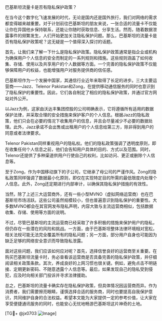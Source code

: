 巴基斯坦流量卡是否有隐私保护政策？

在当今这个数字化飞速发展的时代，无论是国内还是国外旅行，我们对网络的需求都变得越来越重要。对于计划前往巴基斯坦的朋友来说，一张合适的流量卡不仅能让你在异国他乡保持联系，还能让你随时获取信息、分享生活。然而，随着数据泄露事件的频繁发生，人们开始更加关注隐私保护问题。那么，巴基斯坦的流量卡是否有隐私保护政策呢？这无疑是一个值得深入探讨的话题。

首先，让我们来了解一下什么是隐私保护政策。隐私保护政策通常是指企业或机构为确保用户个人信息的安全而制定的一系列规则和措施。这些规则涵盖了如何收集、存储、使用以及共享用户的个人数据等方面。一个完善的隐私保护政策不仅能够保障用户的权益，也能增强用户对服务提供商的信任感。

巴基斯坦作为一个发展中国家，其通信行业近年来取得了长足的进步。三大主要运营商——Jazz、Telenor Pakistan和Zong，在提供移动通信服务的同时也意识到了隐私保护的重要性。因此，它们各自制定了相应的隐私保护政策，并通过官方网站对外公开。

以Jazz为例，这家由沃达丰集团控股的公司明确表示，它将遵循所有适用的数据保护法律，并采取合理的安全措施来保护客户的个人信息。根据Jazz的隐私政策，他们只会在必要的情况下收集用户的信息，并且会尽量减少不必要的数据处理。此外，Jazz承诺不会出售或出租用户的个人信息给第三方，除非得到用户的同意或者法律要求。

Telenor Pakistan同样重视用户的隐私权。他们的隐私政策强调了透明度原则，即在收集任何个人信息之前，他们会告知用户具体的目的、方式以及范围。同时，Telenor还提供了多种渠道供用户行使自己的权利，比如访问、更正或删除个人信息等。

至于Zong，作为中国移动旗下的子公司，它继承了母公司的严谨作风。Zong的隐私政策同样强调了数据最小化原则，即仅在实现特定目的所需的最低限度内处理个人信息。此外，Zong还定期进行内部审计，以确保其隐私保护措施的有效性。

当然，除了上述三大运营商外，还有一些小型MVNO（虚拟网络运营商）也在巴基斯坦市场活跃。这些公司虽然规模较小，但也普遍意识到隐私保护的重要性。大多数MVNO都会在其官网发布隐私声明，内容大致与主流运营商相似，包括数据收集、存储、使用等方面的说明。

不过，尽管巴基斯坦的主流运营商已经采取了许多积极的措施来保护用户的隐私，但仍存在一些潜在的风险和挑战。一方面，由于巴基斯坦整体法律环境相对宽松，相关法规可能无法完全覆盖所有的隐私问题；另一方面，部分用户自身也可能因为缺乏足够的网络安全意识而导致隐私泄露。

面对这些问题，我们应该如何应对呢？首先，选择信誉良好的运营商至关重要。在购买巴基斯坦流量卡时，务必查看该运营商是否具备完善的隐私保护政策，并仔细阅读相关政策条款。其次，养成良好的上网习惯也很关键。例如，避免点击不明链接、定期更新密码、不随意透露个人信息等。最后，如果发现自己的隐私受到侵犯，应及时向相关部门投诉并寻求法律援助。

总之，巴基斯坦的流量卡确实存在隐私保护政策，但具体情况因运营商而异。作为消费者，我们需要擦亮眼睛，谨慎选择合适的服务商，同时也要提高自我保护意识，共同维护自身的合法权益。希望本文能为大家提供一定的参考价值，让大家在享受便捷通讯服务的同时，也能安心无忧地畅游巴基斯坦这片神奇的土地。

[TG💪+ @jx0703 ![Image](https://github.com/user-attachments/assets/dbca1d08-cadb-493c-b0ec-ad6f7a83f270)]